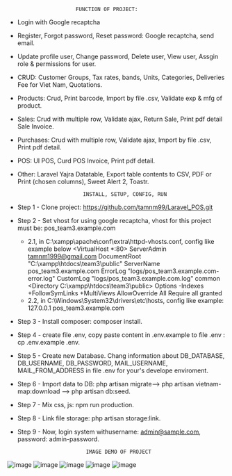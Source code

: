                           FUNCTION OF PROJECT: 
- Login with Google recaptcha
- Register, Forgot password, Reset password: Google recaptcha, send email.
- Update profile user, Change password, Delete user, View user, Assgin role & permissions for user.
- CRUD: Customer Groups, Tax rates, bands, Units, Categories, Deliveries Fee for Viet Nam, Quotations.
- Products: Crud, Print barcode, Import by file .csv, Validate exp & mfg of product.
- Sales: Crud with multiple row, Validate ajax, Return Sale, Print pdf detail Sale Invoice.
- Purchases: Crud with multiple row, Validate ajax, Import by file .csv, Print pdf detail.
- POS: UI POS, Curd POS Invoice, Print pdf detail.
- Other: Laravel Yajra Datatable, Export table contents to CSV, PDF or Print (chosen columns), Sweet Alert 2, Toastr.


                           INSTALL, SETUP, CONFIG, RUN 
- Step 1 - Clone project: https://github.com/tamnm99/Laravel_POS.git
- Step 2 - Set vhost for using google recaptcha, vhost for this project must be: pos_team3.example.com
  + 2.1, in C:\xampp\apache\conf\extra\httpd-vhosts.conf, config like example below
    <VirtualHost *:80>
    ServerAdmin tamnm1999@gmail.com
    DocumentRoot "C:\xampp\htdocs\team3\public"
    ServerName pos_team3.example.com
    ErrorLog "logs/pos_team3.example.com-error.log"
    CustomLog "logs/pos_team3.example.com.log" common
    <Directory C:\xampp\htdocs\team3\public>
    Options -Indexes +FollowSymLinks +MultiViews
    AllowOverride All
    Require all granted
    </Directory>
    </VirtualHost>
  + 2.2, in C:\Windows\System32\drivers\etc\hosts, config like example: 127.0.0.1 pos_team3.example.com
- Step 3 - Install composer: composer install.
- Step 4 - create file .env, copy paste content in .env.example to file .env : cp .env.example .env.
- Step 5 - Create new Database. Chang information about DB_DATABASE, DB_USERNAME, DB_PASSWORD, MAIL_USERNAME, MAIL_FROM_ADDRESS in file .env for your's develope enviroment.
- Step 6 - Import data to DB: php artisan migrate--> php artisan vietnam-map:download --> php artisan db:seed.
- Step 7 - Mix css, js: npm run production.
- Step 8 - Link file storage: php artisan storage:link.
- Step 9 - Now, login system withusername: admin@sample.com, password: admin-password.

                            IMAGE DEMO OF PROJECT
![image](https://user-images.githubusercontent.com/63133151/135856587-cd8a6e4d-917b-4882-b8f9-93944884918e.png)
![image](https://user-images.githubusercontent.com/63133151/135859666-2d274c8f-771c-48eb-b953-12fda565a8eb.png)
![image](https://user-images.githubusercontent.com/63133151/135856606-e02f5fa8-be18-4b7a-98a1-137d51762cce.png)
![image](https://user-images.githubusercontent.com/63133151/135856625-2c799528-d290-4997-8ed3-2a791b09565c.png)
![image](https://user-images.githubusercontent.com/63133151/135856637-951a2c98-0772-4344-82fa-baf729e5450b.png)




	
	
